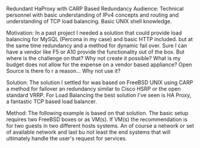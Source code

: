 Redundant HaProxy with CARP Based Redundancy
Audience: Technical personnel with basic understanding of IPv4 concepts and routing and understanding of TCP load balancing. Basic UNIX shell knowledge.

Motivation: In a past project I needed a solution that could provide load balancing for MySQL (Percona in my case) and basic HTTP included. but at the same time redundancy and a method for dynamic fail over. Sure I can have a vendor like F5 or A10 provide the functionality out of the box. But where is the challenge on that? Why not create it possible? What is my budget does not allow for the expense on a vendor based appliance?
Open Source is there fo r a reason... Why not use it?

Solution: The solution I settled for was based on FreeBSD UNIX using CARP a method for failover an redundancy similar to Cisco HSRP or the open standard VRRP. For Load Balancing the best solution I've seen is HA Proxy, a fantastic TCP based load balancer.

Method: The following example is based on that solution. The basic setup requires two FreeBSD boxes or as VM(s). If VM(s) the recommendation is for two guests in two different hosts systems. An of course a network or set of available network and last bu not least the end systems that will ultimately handle the user's request for services.
